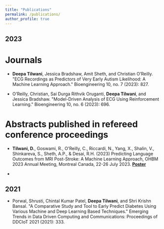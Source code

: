 ```yaml
---
title: "Publications"
permalink: /publications/
author_profile: true
---
```

## 2023
# Journals
* **Deepa Tilwani**, Jessica Bradshaw, Amit Sheth, and Christian O’Reilly. "ECG Recordings as Predictors of Very Early Autism Likelihood: A Machine Learning Approach." Bioengineering 10, no. 7 (2023): 827.

* O’Reilly, Christian, Sai Durga Rithvik Oruganti, **Deepa Tilwani**, and Jessica Bradshaw. "Model-Driven Analysis of ECG Using Reinforcement Learning." Bioengineering 10, no. 6 (2023): 696.

# Abstracts published in refereed conference proceedings
* **Tilwani, D.**, Goswami, R., O'Reilly, C., Riccardi, N., Yang, X., Shalin, V., Shinkareva, S., Sheth, A.P., & Desai, R.H. (2023) Predicting Language Outcomes from MRI Post-Stroke: A Machine Learning Approach, OHBM 2023 Annual Meeting, Montreal Canada, 22-26 July 2023. [**Poster**](https://github.com/Deepa-Tilwani/MRI-lesion-sym-mapping/blob/6ff2503a230b46801d466195214a33dae0f3eaa8/Predicting%20Language%20Outcomes%20from%20MRI%20Post-Stroke%20A%20Machine%20Learning%20Approach.pdf)

* 
## 2021
* Porwal, Shrusti, Chintal Kumar Patel, **Deepa Tilwani**, and Shri Krishn Bansal. "A Comparative Study and Tool to Early Predict Diabetes Using Various Machine and Deep Learning Based Techniques." Emerging Trends in Data Driven Computing and Communications: Proceedings of DDCIoT 2021 (2021): 333.

